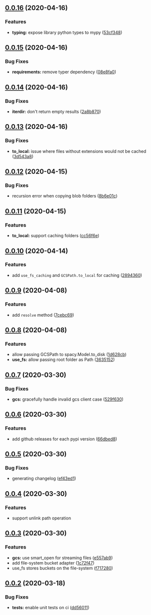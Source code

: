 ## [0.0.16](https://github.com/justindujardin/gcspath/compare/v0.0.15...v0.0.16) (2020-04-16)


### Features

* **typing:** expose library python types to mypy ([53cf348](https://github.com/justindujardin/gcspath/commit/53cf34845399e1d31538dc02e462d7e02bcd32a6))

## [0.0.15](https://github.com/justindujardin/gcspath/compare/v0.0.14...v0.0.15) (2020-04-16)


### Bug Fixes

* **requirements:** remove typer dependency ([08e8fa0](https://github.com/justindujardin/gcspath/commit/08e8fa0baa186b710a6adf2205b0a51bbd39fe37))

## [0.0.14](https://github.com/justindujardin/gcspath/compare/v0.0.13...v0.0.14) (2020-04-16)


### Bug Fixes

* **iterdir:** don't return empty results ([2a8b870](https://github.com/justindujardin/gcspath/commit/2a8b870c2ca232431c65808050363e8faff60ba2))

## [0.0.13](https://github.com/justindujardin/gcspath/compare/v0.0.12...v0.0.13) (2020-04-16)


### Bug Fixes

* **to_local:** issue where files without extensions would not be cached ([3d543a8](https://github.com/justindujardin/gcspath/commit/3d543a88a81604d13f8e401422d59803d9bb3943))

## [0.0.12](https://github.com/justindujardin/gcspath/compare/v0.0.11...v0.0.12) (2020-04-15)


### Bug Fixes

* recursion error when copying blob folders ([8b6e01c](https://github.com/justindujardin/gcspath/commit/8b6e01c3e8c35a78deee60d45563b27b7a732e9a))

## [0.0.11](https://github.com/justindujardin/gcspath/compare/v0.0.10...v0.0.11) (2020-04-15)


### Features

* **to_local:** support caching folders ([cc56f6e](https://github.com/justindujardin/gcspath/commit/cc56f6eab21f850f0521013749589ad0736e261d))

## [0.0.10](https://github.com/justindujardin/gcspath/compare/v0.0.9...v0.0.10) (2020-04-14)


### Features

* add `use_fs_caching` and `GCSPath.to_local` for caching ([2894360](https://github.com/justindujardin/gcspath/commit/2894360d48e3ac4b28ecb4627eb562f9e65b3c93))

## [0.0.9](https://github.com/justindujardin/gcspath/compare/v0.0.8...v0.0.9) (2020-04-08)


### Features

* add `resolve` method ([7cebc69](https://github.com/justindujardin/gcspath/commit/7cebc69bfc88b1a522defdce1637f5159c37def6))

## [0.0.8](https://github.com/justindujardin/gcspath/compare/v0.0.7...v0.0.8) (2020-04-08)


### Features

* allow passing GCSPath to spacy.Model.to_disk ([1d628cb](https://github.com/justindujardin/gcspath/commit/1d628cb8c5056683590d9f2403f1482e2a310971))
* **use_fs:** allow passing root folder as Path ([3635152](https://github.com/justindujardin/gcspath/commit/36351525bf84001ed4f9b0b7abf842f8e27ef1f0))

## [0.0.7](https://github.com/justindujardin/gcspath/compare/v0.0.6...v0.0.7) (2020-03-30)


### Bug Fixes

* **gcs:** gracefully handle invalid gcs client case ([529f630](https://github.com/justindujardin/gcspath/commit/529f63026abe1b11c3336febb152a030e28a85ef))

## [0.0.6](https://github.com/justindujardin/gcspath/compare/v0.0.5...v0.0.6) (2020-03-30)


### Features

* add github releases for each pypi version ([66dbed8](https://github.com/justindujardin/gcspath/commit/66dbed851346372ab84080f027113aba054452af))

## [0.0.5](https://github.com/justindujardin/gcspath/compare/v0.0.4...v0.0.5) (2020-03-30)

### Bug Fixes

- generating changelog ([ef43ed1](https://github.com/justindujardin/gcspath/commit/ef43ed11a140ed3cfaba2e7d72b7c01c7275c8d6))

## [0.0.4](https://github.com/justindujardin/gcspath/compare/v0.0.3...v0.0.4) (2020-03-30)

### Features

- support unlink path operation

## [0.0.3](https://github.com/justindujardin/gcspath/compare/v0.0.2...v0.0.3) (2020-03-30)

### Features

- **gcs:** use smart_open for streaming files ([e557ab9](https://github.com/justindujardin/gcspath/pull/3/commits/e557ab9e3bc7c0edcb02333fe8ea6be760c152dc))
- add file-system bucket adapter ([1c72f47](https://github.com/justindujardin/gcspath/pull/3/commits/1c72f475fde8de1c6cb3af23d63b793722fe82e2))
- use_fs stores buckets on the file-system ([f717280](https://github.com/justindujardin/gcspath/pull/3/commits/f7172806d0ae3e408aafc12fe7526b9852ce8b36))

## [0.0.2](v0.0.1...v0.0.2) (2020-03-18)

### Bug Fixes

- **tests:** enable unit tests on ci ([dd56011](dd56011))
